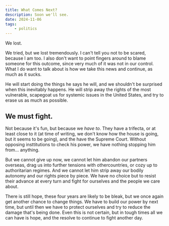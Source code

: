 ```yaml
---
title: What Comes Next?
description: Soon we'll see.
date: 2024-11-06
tags:
    - politics
---
```


We lost.

We tried, but we lost tremendously. I can't tell you not to be scared, because I
am too. I also don't want to point fingers around to blame someone for this
outcome, since very much of it was not in our control. What I do want to talk
about is how we take this news and continue, as much as it sucks.

He will start doing the things he says he will, and we shouldn't be surprised
when this inevitably happens. He will strip away the rights of the most
vulnerable, scapegoat us for systemic issues in the United States, and try to
erase us as much as possible.

## We must fight.

Not because it's fun, but because we _have to_. They have a trifecta, or at
least close to it (at time of writing, we don't know how the house is going, but
it seems to be going), and the have the Supreme Court. Without opposing
insttitutions to check his power, we have nothing stopping him from... anything.

But we cannot give up now, we cannot let him abandon our partners overseas, drag
us into further tensions with othercountries, or cozy up to authoritarian
regimes. And we cannot let him strip away our bodily autonomy and our rights
piece by piece. We have no choice but to resist their advance at every turn and
fight for ourselves and the people we care about.

There is still hope, these four years are likely to be bleak, but we once again
get another chance to change things. We have to build our power by next time,
but until then we have to protect ourselves and try to reduce the damage that's
being done. Even this is not certain, but in tough times all we can have is
hope, and the resolve to continue to fight another day.
